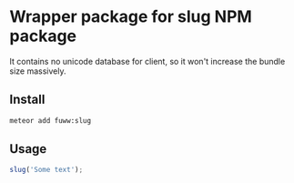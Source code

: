 # Wrapper package for slug NPM package

It contains no unicode database for client,
so it won't increase the bundle size massively.

## Install

```sh
meteor add fuww:slug
```

## Usage

```js
slug('Some text');
```
